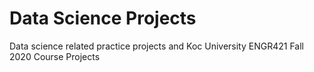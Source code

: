 # Data Science Projects
Data science related practice projects and Koc University ENGR421 Fall 2020 Course Projects

